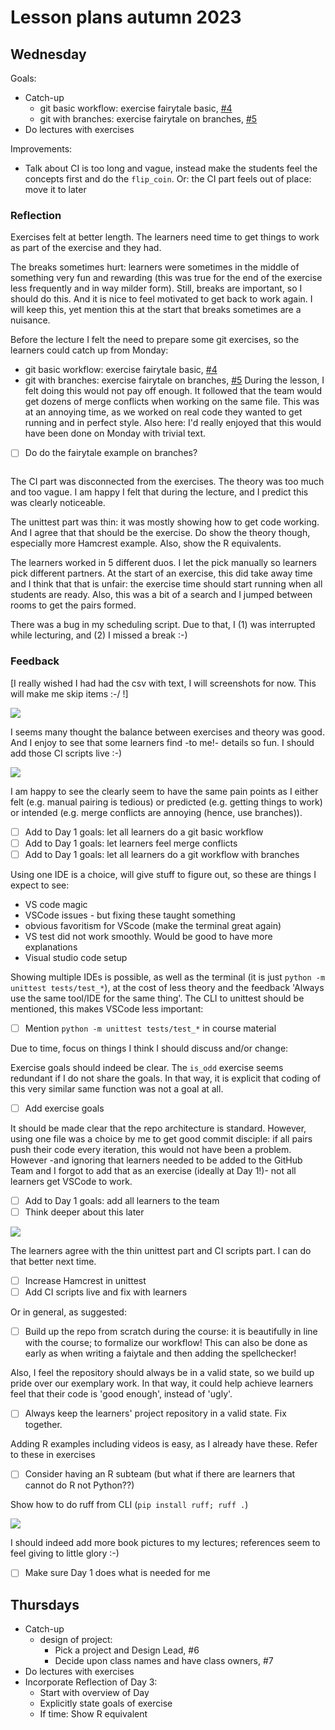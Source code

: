 # Lesson plans autumn 2023

## Wednesday

Goals:

 * Catch-up
   * git basic workflow: exercise fairytale basic, [#4](https://github.com/programming-formalisms/programming_formalisms_project_autumn_2023/issues/4)
   * git with branches: exercise fairytale on branches, [#5](https://github.com/programming-formalisms/programming_formalisms_project_autumn_2023/issues/5)
 * Do lectures with exercises

Improvements:

 * Talk about CI is too long and vague,
   instead make the students feel the concepts
   first and do the `flip_coin`. Or:
   the CI part feels out of place: move it to
   later

### Reflection

Exercises felt at better length. 
The learners need time to get things to work
as part of the exercise and they had.

The breaks sometimes hurt: learners were
sometimes in the middle of something very
fun and rewarding (this was true for
the end of the exercise less frequently
and in way milder form). Still, breaks are
important, so I should do this. 
And it is nice to feel motivated to get back to
work again. I will keep this, yet mention 
this at the start that breaks sometimes 
are a nuisance.


Before the lecture I felt the need to prepare
some git exercises, so the learners could
catch up from Monday:
 * git basic workflow: exercise fairytale basic, [#4](https://github.com/programming-formalisms/programming_formalisms_project_autumn_2023/issues/4)
 * git with branches: exercise fairytale on branches, [#5](https://github.com/programming-formalisms/programming_formalisms_project_autumn_2023/issues/5)
During the lesson, I felt doing this would not
pay off enough. It followed that the team would
get dozens of merge conflicts when working on
the same file. This was at an annoying time,
as we worked on real code they wanted to get
running and in perfect style. Also here:
I'd really enjoyed that this would have been done
on Monday with trivial text.

 * [ ] Do do the fairytale example on branches?
   ~~~Vote with learners~~~ Yes

The CI part was disconnected from the exercises.
The theory was too much and too vague.
I am happy I felt that during the lecture,
and I predict this was clearly noticeable.

The unittest part was thin: it was mostly
showing how to get code working. And I agree
that that should be the exercise. 
Do show the theory though, especially 
more Hamcrest example. Also, show the R
equivalents.

The learners worked in 5 different duos.
I let the pick manually so learners pick
different partners. At the start of an exercise,
this did take away time and I think that that
is unfair: the exercise time should start
running when all students are ready. Also,
this was a bit of a search and I jumped between
rooms to get the pairs formed.

There was a bug in my scheduling script.
Due to that, I (1) was interrupted while
lecturing, and (2) I missed a break :-)

### Feedback

[I really wished I had had the csv with text,
I will screenshots for now. This will make
me skip items :-/ !]

![](day_3_reflection_1.png)

I seems many thought the balance between
exercises and theory was good.
And I enjoy to see that some learners 
find -to me!- details so fun.
I should add those CI scripts live :-)

![](day_3_reflection_2.png)

I am happy to see the clearly seem
to have the same pain points as I either
felt (e.g. manual pairing is tedious)
or predicted (e.g. getting things to
work) or intended (e.g. merge conflicts are
annoying (hence, use branches)).

 * [ ] Add to Day 1 goals: let all learners do a git basic workflow
 * [ ] Add to Day 1 goals: let learners feel merge conflicts
 * [ ] Add to Day 1 goals: let all learners do a git workflow with branches

Using one IDE is a choice, will give stuff
to figure out, so these are things I 
expect to see:

 * VS code magic
 * VSCode issues - but fixing these taught something
 * obvious favoritism for VScode (make the terminal great again)
 * VS test did not work smoothly. Would be good to have more explanations
 * Visual studio code setup

Showing multiple IDEs is possible, as well
as the terminal (it is 
just `python -m unittest tests/test_*`), at the cost of
less theory and the feedback 'Always
use the same tool/IDE for the same thing'.
The CLI to unittest should be mentioned,
this makes VSCode less important:

 * [ ] Mention `python -m unittest tests/test_*`
   in course material

Due to time, focus on things I think I should
discuss and/or change:

Exercise goals should indeed be clear. The
`is_odd` exercise seems redundant if I do
not share the goals. In that way, it is 
explicit that coding of this very similar
same function was not a goal at all.

 * [ ] Add exercise goals

It should be made clear that the repo 
architecture is standard. However,
using one file was a choice by me to
get good commit disciple: if all pairs push
their code every iteration, this would not
have been a problem. However -and ignoring
that learners needed to be added to the
GitHub Team and I forgot to add that as an
exercise (ideally at Day 1!)- not all
learners get VSCode to work.

 * [ ] Add to Day 1 goals: add all learners to the team
 * [ ] Think deeper about this later

![](day_3_reflection_3.png)

The learners agree with the thin unittest
part and CI scripts part. I can do that
better next time.

 * [ ] Increase Hamcrest in unittest
 * [ ] Add CI scripts live and fix with learners

Or in general, as suggested:

 * [ ] Build up the repo from scratch during the
   course: it is beautifully in line with the
   course; to formalize our workflow!
   This can also be done as early as when
   writing a faiytale and then adding the
   spellchecker!

Also, I feel the repository should always be
in a valid state, so we build up pride
over our exemplary work. In that way,
it could help achieve learners feel that
their code is 'good enough', instead of 'ugly'.

 * [ ] Always keep the learners' project 
   repository in a valid state. Fix together.

Adding R examples including videos is easy,
as I already have these. Refer to these in
exercises

 * [ ] Consider having an R subteam (but what
   if there are learners that cannot do R not
   Python??)

Show how to do ruff from CLI (`pip install ruff; ruff .`)

![](day_3_reflection_4.png)

I should indeed add more book pictures to
my lectures; references seem to feel 
giving to little glory  :-)

 * [ ] Make sure Day 1 does what is needed for me


## Thursdays

 * Catch-up
   * design of project:
     * Pick a project and Design Lead, #6
     * Decide upon class names and have class owners, #7
 * Do lectures with exercises
 * Incorporate Reflection of Day 3:
    * Start with overview of Day
    * Explicitly state goals of exercise
    * If time: Show R equivalent



